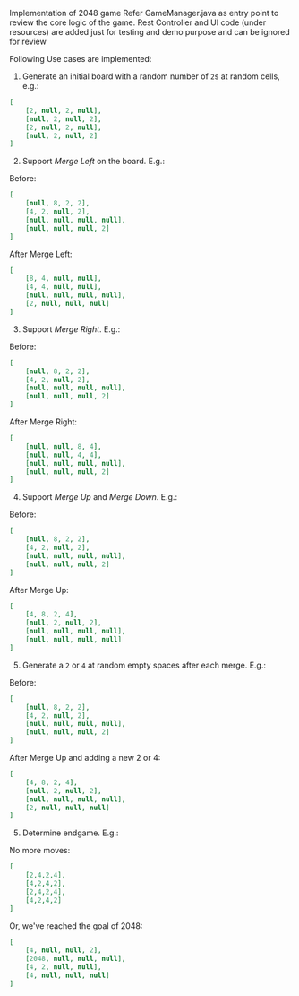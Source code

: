 Implementation of 2048 game
Refer GameManager.java as entry point to review the core logic of the game.
Rest Controller and UI code (under resources) are added just for testing and demo purpose and can be ignored for review

Following Use cases are implemented:
1. Generate an initial board with a random number of `2`s at random cells, e.g.:

```json
[
    [2, null, 2, null],
    [null, 2, null, 2],
    [2, null, 2, null],
    [null, 2, null, 2]
]
```

2. Support *Merge Left* on the board. E.g.:

Before:
```json
[
    [null, 8, 2, 2],
    [4, 2, null, 2],
    [null, null, null, null],
    [null, null, null, 2]
]
```
After Merge Left:
```json
[
    [8, 4, null, null],
    [4, 4, null, null],
    [null, null, null, null],
    [2, null, null, null]
]
```

3. Support *Merge Right*. E.g.:

Before:
```json
[
    [null, 8, 2, 2],
    [4, 2, null, 2],
    [null, null, null, null],
    [null, null, null, 2]
]
```
After Merge Right:
```json
[
    [null, null, 8, 4],
    [null, null, 4, 4],
    [null, null, null, null],
    [null, null, null, 2]
]
```

4. Support *Merge Up* and *Merge Down*. E.g.:

Before:
```json
[
    [null, 8, 2, 2],
    [4, 2, null, 2],
    [null, null, null, null],
    [null, null, null, 2]
]
```
After Merge Up:
```json
[
    [4, 8, 2, 4],
    [null, 2, null, 2],
    [null, null, null, null],
    [null, null, null, null]
]
```

5. Generate a `2` or `4` at random empty spaces after each merge. E.g.:

Before:
```json
[
    [null, 8, 2, 2],
    [4, 2, null, 2],
    [null, null, null, null],
    [null, null, null, 2]
]
```
After Merge Up and adding a new 2 or 4:
```json
[
    [4, 8, 2, 4],
    [null, 2, null, 2],
    [null, null, null, null],
    [2, null, null, null]
]
```

5. Determine endgame. E.g.:

No more moves:
```json
[
    [2,4,2,4],
    [4,2,4,2],
    [2,4,2,4],
    [4,2,4,2]
]
```

Or, we've reached the goal of 2048:
```json
[
    [4, null, null, 2],
    [2048, null, null, null],
    [4, 2, null, null],
    [4, null, null, null]
]
```
